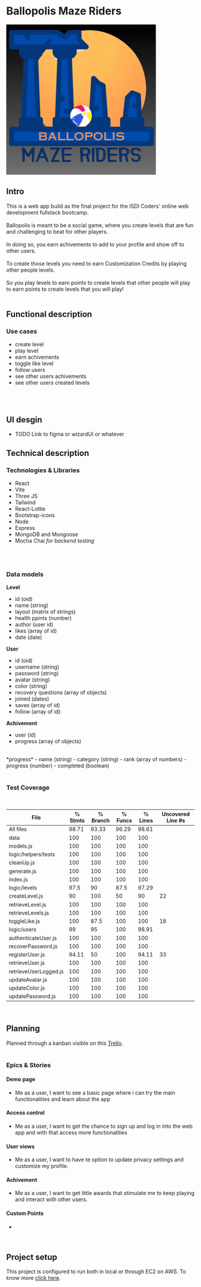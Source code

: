 # Ballopolis Maze Riders

![](./img/logo.gif)

## Intro
This is a web app build as the final project for the ISDI Coders' online web development fullstack bootcamp.
</br>
</br>
Ballopolis is meant to be a social game, where you create levels that are fun and challenging to beat for other players.
</br>
</br>
In doing so, you earn achivements to add to your profile and show off to other users.
</br>
</br>
To create those levels you need to earn Customization Credits by playing other people levels.
</br>
</br>
So you play levels to earn points to create levels that other people will play to earn points to create levels that you will play!
</br>
</br>

## Functional description

### Use cases

- create level
- play level
- earn achivements
- toggle like level
- follow users
- see other users achivements
- see other users created levels
</br>
</br>

## UI desgin

- TODO Link to figma or wizardUI or whatever

## Technical description

### Technologies & Libraries

- React
- Vite
- Three JS
- Tailwind
- React-Lottie
- Bootstrap-icons
- Node
- Express
- MongoDB and Mongoose
- Mocha Chai *for backend testing*
</br>
</br>


### Data models

**Level**
- id (oid)
- name (string)
- layout (matrix of strings)
- health ppints (number)
- author (user id)
- likes (array of id)
- date (date)

**User**
- id (oid)
- username (string)
- password (string)
- avatar (string)
- color (string)
- recovery questions (array of objects)
- joined (dates)
- saves (array of id)
- follow (array of id)

**Achivement**
- user (id)
- progress (array of objects)
</br>
*progress* 
- name (string)
- category (string)
- rank (array of numbers)
- progress (number)
- completed (boolean)
</br>
</br>

### Test Coverage

</br>

File                 | % Stmts | % Branch | % Funcs | % Lines | Uncovered Line #s 
---------------------|---------|----------|---------|---------|-------------------
All files               |   98.71 |    93.33 |   96.29 |   98.61 | 
 data                   |     100 |      100 |     100 |     100 | 
  models.js             |     100 |      100 |     100 |     100 | 
 logic/helpers/tests    |     100 |      100 |     100 |     100 | 
  cleanUp.js            |     100 |      100 |     100 |     100 | 
  generate.js           |     100 |      100 |     100 |     100 | 
  index.js              |     100 |      100 |     100 |     100 | 
 logic/levels           |    97.5 |       90 |    87.5 |   97.29 | 
  createLevel.js        |      90 |      100 |      50 |      90 | 22
  retrieveLevel.js      |     100 |      100 |     100 |     100 | 
  retrieveLevels.js     |     100 |      100 |     100 |     100 | 
  toggleLike.js         |     100 |     87.5 |     100 |     100 | 18
 logic/users            |      99 |       95 |     100 |   98.91 | 
  authenticateUser.js   |     100 |      100 |     100 |     100 |                   
  recoverPassword.js    |     100 |      100 |     100 |     100 | 
  registerUser.js       |   94.11 |       50 |     100 |   94.11 | 33
  retrieveUser.js       |     100 |      100 |     100 |     100 |
  retrieveUserLogged.js |     100 |      100 |     100 |     100 |
  updateAvatar.js       |     100 |      100 |     100 |     100 |
  updateColor.js        |     100 |      100 |     100 |     100 |
  updatePassword.js     |     100 |      100 |     100 |     100 |

</br>

## Planning

Planned through a kanban visible on this [Trello](https://trello.com/b/uHRmZKBR/final-project-ballopolis).
</br>
</br>

### Epics & Stories

#### **Demo page**

- Me as a user, I want to see a basic page where i can try the main functionalities and learn about the app

#### **Access control**

- Me as a user, I want to get the chance to sign up and log in into the web app and with that access more functionalities

#### **User views**
- Me as a user, I want to have te option to update privacy settings and customize my profile.

#### **Achivement**
- Me as a user, I want to get little awards that stimulate me to keep playing and interact with other users.

#### **Custom Points**
- 

</br>

## Project setup
This project is configured to run both in local or through EC2 on AWS. To know more [click here](./project-setup.md).